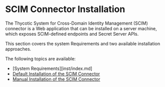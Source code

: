 [title]: # (Installation)
[tags]: # (introduction)
[priority]: # (100)
# SCIM Connector Installation

The Thycotic System for Cross-Domain Identity Management (SCIM) connector is a Web application that can be installed on a server machine, which exposes SCIM-defined endpoints and Secret Server APIs.

This section covers the system Requirements and two available installation approaches.

The following topics are available:

* [System Requirements][inst/index.md]
* [Default Installation of the SCIM Connector](inst/default.md)
* [Manual Installation of the SCIM Connector](inst/manual.md)

